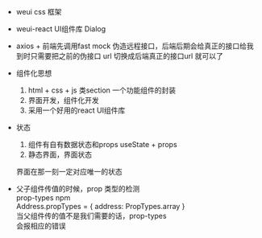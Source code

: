 - weui  css  框架
- weui-react UI组件库   Dialog           
- axios + 前端先调用fast mock  伪造远程接口，后端后期会给真正的接口给我 到时只需要把之前的伪接口 url 切换成后端真正的接口url 就可以了
- 组件化思想      
    1. html + css + js  类section  一个功能组件的封装
    2. 界面开发，组件化开发     
    3. 采用一个好用的react UI组件库

- 状态     
    1. 组件有自有数据状态和props  useState + props
    2. 静态界面，界面状态     

    界面在那一刻一定对应唯一的状态

- 父子组件传值的时候，prop 类型的检测      
    prop-types  npm       
    Address.propTypes = {
    address: PropTypes.array
     }            
    当父组件传的值不是我们需要的话，prop-types              
    会报相应的错误
